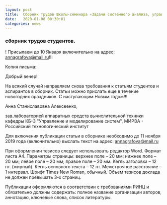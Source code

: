 ```yaml
---
layout: post
title:  Сборник трудов Школы-семинара «Задачи системного анализа, управления и обработки информации)».
date:   2020-01-08 00:30:01
categories: news
---
```

### сборник трудов студентов.

! Присылаем до 10 Января включительно на адрес: annagrafova@mail.ru!!!

Копия письма:

Добрый вечер!
 
На всякий случай направляем снова требования к статьям студентов и аспирантов в сборник.
Статьи можно прислать еще в течение новогодних праздников.
С наступающим Новым годом!!!
 
Анна Станиславовна Алексеенко,

зав.лабораторией аппаратных средств вычислительной техники
кафедры КБ-3 "Управление и моделирование систем", 
МИРЭА - Российский технологический институт

Для включения публикации статьи в сборнике необходимо до 11 ноября 2019 года (включительно) выслать текст на адрес: annagrafova@mail.ru 

При оформлении тезисов следует использовать редактор Word. 
Формат листа А4. 
Параметры страницы: верхнее поле – 20 мм; нижнее поле – 20 мм; левое поле – 20 мм; правое поле – 20 мм. 
Кегль заголовка – 12 пт. (жирный). Кегль основного текста – 12 пт. Межстрочное расстояние – 1 интервал. Шрифт Times New Roman, обычный. 
Объем тезисов доклада не должен превышать 3-х страниц. 

Публикации оформляются в соответствии с требованиями РИНЦ и обязательно должны содержать: полное название организации авторов, аннотацию, ключевые слова, список литературы.
 

